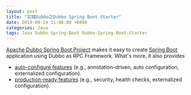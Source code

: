 ```yaml
---
layout: post
title: "实践Dubbo之Dubbo Spring Boot Starter"
date: 2019-09-24 11:08:00 +0800
categories: Java
tags: Java Dubbo Spring-Boot Dubbo-Spring-Boot-Starter
---
```


[Apache Dubbo Spring Boot Project](https://github.com/apache/dubbo-spring-boot-project) makes it easy to create [Spring Boot](https://github.com/spring-projects/spring-boot/) application using Dubbo as RPC Framework. What's more, it also provides

- [auto-configure features](https://github.com/apache/dubbo-spring-boot-project/blob/master/dubbo-spring-boot-autoconfigure) (e.g., annotation-driven, auto configuration, externalized configuration).
- [production-ready features](https://github.com/apache/dubbo-spring-boot-project/blob/master/dubbo-spring-boot-actuator) (e.g., security, health checks, externalized configuration).